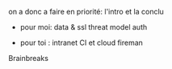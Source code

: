 on a donc a faire en priorité:
l'intro et la conclu

+ pour moi:
data & ssl
threat model
auth


+ pour toi :
intranet
CI et cloud
fireman

Brainbreaks
